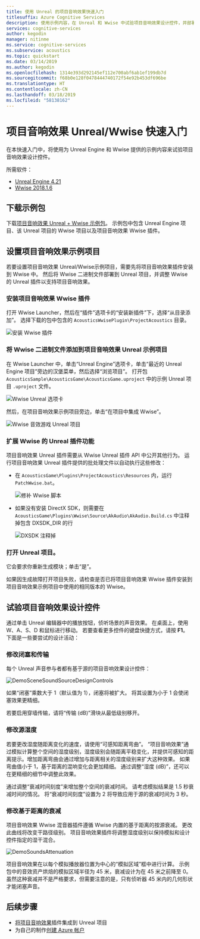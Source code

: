 ```yaml
---
title: 使用 Unreal 的项目音响效果快速入门
titlesuffix: Azure Cognitive Services
description: 使用示例内容，在 Unreal 和 Wwise 中试验项目音响效果设计控件，并部署到 Windows 桌面。
services: cognitive-services
author: kegodin
manager: nitinme
ms.service: cognitive-services
ms.subservice: acoustics
ms.topic: quickstart
ms.date: 03/14/2019
ms.author: kegodin
ms.openlocfilehash: 1314e393d292145ef112e700abf6ab1ef199db7d
ms.sourcegitcommit: f68b0e128f0478444740172f54e92b453df696be
ms.translationtype: HT
ms.contentlocale: zh-CN
ms.lasthandoff: 03/18/2019
ms.locfileid: "58138162"
---
```

# <a name="project-acoustics-unrealwwise-quickstart"></a>项目音响效果 Unreal/Wwise 快速入门
在本快速入门中，将使用为 Unreal Engine 和 Wwise 提供的示例内容来试验项目音响效果设计控件。

所需软件：
* [Unreal Engine 4.21](https://www.unrealengine.com/)
* [Wwise 2018.1.6](https://www.audiokinetic.com/products/wwise/)

## <a name="download-the-sample-package"></a>下载示例包
下载[项目音响效果 Unreal + Wwise 示例包](http://www.microsoft.com/downloads/details.aspx?FamilyID=f03dff5a-5780-462e-87ef-e6d039d0748d)。 示例包中包含 Unreal Engine 项目、该 Unreal 项目的 Wwise 项目以及项目音响效果 Wwise 插件。

## <a name="set-up-the-project-acoustics-sample-project"></a>设置项目音响效果示例项目
若要设置项目音响效果 Unreal/Wwise示例项目，需要先将项目音响效果插件安装到 Wwise 中。 然后将 Wwise 二进制文件部署到 Unreal 项目，并调整 Wwise 的 Unreal 插件以支持项目音响效果。

### <a name="install-the-project-acoustics-wwise-plugin"></a>安装项目音响效果 Wwise 插件
打开 Wwise Launcher，然后在“插件”选项卡的“安装新插件”下，选择“从目录添加”。 选择下载的包中包含的 `AcousticsWwisePlugin\ProjectAcoustics` 目录。

![安装 Wwise 插件](media/wwise-install-new-plugin.png)

### <a name="add-wwise-binaries-to-the-project-acoustics-unreal-sample-project"></a>将 Wwise 二进制文件添加到项目音响效果 Unreal 示例项目
在 Wwise Launcher 中，单击“Unreal Engine”选项卡，单击“最近的 Unreal Engine 项目”旁边的汉堡菜单，然后选择“浏览项目”。 打开包 `AcousticsSample\AcousticsGame\AcousticsGame.uproject` 中的示例 Unreal 项目 `.uproject` 文件。

![Wwise Unreal 选项卡](media/wwise-unreal-tab.png)

然后，在项目音响效果示例项目旁边，单击“在项目中集成 Wwise”。

![Wwise 音效游戏 Unreal 项目](media/wwise-acoustics-game-project.png)

### <a name="extend-wwises-unreal-plugin-functionality"></a>扩展 Wwise 的 Unreal 插件功能
项目音响效果 Unreal 插件需要从 Wwise Unreal 插件 API 中公开其他行为。 运行项目音响效果 Unreal 插件提供的批处理文件以自动执行这些修改：
* 在 `AcousticsGame\Plugins\ProjectAcoustics\Resources` 内，运行 `PatchWwise.bat`。

    ![修补 Wwise 脚本](media/patch-wwise-script.png)

* 如果没有安装 DirectX SDK，则需要在 `AcousticsGame\Plugins\Wwise\Source\AkAudio\AkAudio.Build.cs` 中注释掉包含 DXSDK_DIR 的行

    ![DXSDK 注释掉](media/directx-sdk-comment.png)

### <a name="open-the-unreal-project"></a>打开 Unreal 项目。 
它会要求你重新生成模块；单击“是”。

如果因生成故障打开项目失败，请检查是否已将项目音响效果 Wwise 插件安装到项目音响效果示例项目中使用的相同版本的 Wwise。

## <a name="experiment-with-project-acoustics-design-controls"></a>试验项目音响效果设计控件
通过单击 Unreal 编辑器中的播放按钮，侦听场景的声音效果。 在桌面上，使用 W、A、S、D 和鼠标进行移动。 若要查看更多控件的键盘快捷方式，请按 **F1**。 下面是一些要尝试的设计活动：

### <a name="modify-occlusion-and-transmission"></a>修改闭塞和传输
每个 Unreal 声音参与者都有基于源的项目音响效果设计控件：

![DemoSceneSoundSourceDesignControls](media/demo-scene-sound-source-design-controls.png)

如果“闭塞”乘数大于 1（默认值为 1），闭塞将被扩大。 将其设置为小于 1 会使闭塞效果更精细。

若要启用穿墙传输，请将“传输 (dB)”滑块从最低级别移开。 

### <a name="modify-wetness-for-a-source"></a>修改源湿度
若要更改湿度随距离变化的速度，请使用“可感知距离弯曲”。 “项目音响效果”通过模拟计算整个空间的湿度级别，湿度级别会随距离平稳变化，并提供可感知的距离提示。增加距离弯曲会通过增加与距离相关的湿度级别来扩大这种效果。 如果弯曲值小于 1，基于距离的混响变化会更加精细。 通过调整“湿度 (dB)”，还可以在更精细的细节中调整此效果。

通过调整“衰减时间刻度”来增加整个空间的衰减时间。 请考虑模拟结果是 1.5 秒衰减时间的情况。 将“衰减时间刻度”设置为 2 将导致应用于源的衰减时间为 3 秒。

### <a name="modify-distance-based-attenuation"></a>修改基于距离的衰减
项目音响效果 Wwise 混音器插件遵循 Wwise 内置的基于距离的按源衰减。 更改此曲线将改变干路径级别。 项目音响效果插件将调整湿度级别以保持模拟和设计控件指定的湿干混合。

![DemoSoundsAttenuation](media/demo-sounds-attenuation.png)

项目音响效果在以每个模拟播放器位置为中心的“模拟区域”框中进行计算。 示例包中的音效资产烘焙的模拟区域半径为 45 米，衰减设计为在 45 米之前降至 0。 虽然这种衰减并不是严格要求，但需要注意的是，只有侦听器 45 米内的几何形状才能闭塞声音。

## <a name="next-steps"></a>后续步骤
* [将项目音响效果](unreal-integration.md)插件集成到 Unreal 项目
* 为自己的制作[创建 Azure 帐户](create-azure-account.md)


